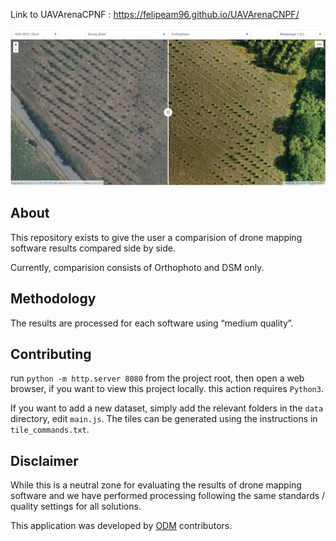 Link to UAVArenaCPNF : https://felipeam96.github.io/UAVArenaCNPF/

![image](https://github.com/FelipeAM96/UAVArenaCNPF/blob/master/Ecran.jpg)


## About

This repository exists to give the user a comparision  of drone mapping software results compared side by side.

Currently, comparision consists of Orthophoto and DSM only. 

## Methodology

The results are processed for each software using “medium quality”.

## Contributing

run ` python -m http.server 8080 ` from the project root, then open a web browser, if you want to view this project locally. this action requires `Python3`.

If you want to add a new dataset, simply add the relevant folders in the `data` directory, edit `main.js`. The tiles can be generated using the instructions in `tile_commands.txt`.

## Disclaimer

While this is a neutral zone for evaluating the results of drone mapping software and we have performed processing following 
the same standards / quality settings for all solutions.

This application was developed by [ODM](https://github.com/OpenDroneMap/ODM) contributors.
